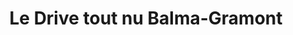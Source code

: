 ---
title: "Le Drive tout nu Balma-Gramont"
url: /toulouse/le-drive-tout-nu-balma-gramont/
shop: Supermarkt
---